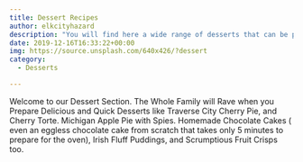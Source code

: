```yaml
---
title: Dessert Recipes
author: elkcityhazard
description: "You will find here a wide range of desserts that can be prepared in a jiffy and yet are very tasty. The recipes are easy to follow and the ingredients are easily available."
date: 2019-12-16T16:33:22+00:00
img: https://source.unsplash.com/640x426/?dessert
category:
  - Desserts

---
```

Welcome to our Dessert Section. The Whole Family will Rave when you Prepare Delicious and Quick Desserts like Traverse City Cherry Pie, and Cherry Torte. Michigan Apple Pie with Spies. Homemade Chocolate Cakes ( even an eggless chocolate cake from scratch that takes only 5 minutes to prepare for the oven), Irish Fluff Puddings, and Scrumptious Fruit Crisps too.

<!-- ## Pudding Desserts

  * [Banana Kuhl fry][1]
  * [Fruit Fluff][2]
  * [Irish Fluff][3]

## Cakes & Frostings

  * [Aunt Lucy&#8217;s Cherry Torte][4]
  * [Homemade Carrot Cake, Simple and Delicious][5]
  * [Cinnamon Caramel Sauce][6]
  * [Cinnamon Rolls][7]
  * [Mom&#8217;s Frosting][8]
  * [Quick Easy Chocolate Cake][9]
  * [Chocolate Frosting][10]
  * [Quick No Egg Chocolate Cake][11]
  * [Quick-e-Brownies][12]
  * [Vanilla Frosting with Cinnamon][13]

## Pies

  * [Apple Crisp][14]
  * [Apple Pie][15]
  * [Apple Dumplings][16]
  * [Cherry Pie][17]
  * [Peach Pie][18]
  * [Blueberry Pie][19]

## Cookies

  * [Chocolate Chip Cookies][20]
  * [Real Chocolate Chip Cookies for 200 People][21]
  * [Gingerbread Cookies][22]
  * [Jubilee Cookies][23]
  * [Peanut Butter Cookies][24]
  * [Peanut Butter Yummies, Quick and Easy][25]
  * [Monster Cookies, Quick and Easy Recipe][26]
  * [Oatmeal Cookies][27]
  * [Peanut Butter Oatmeal Cookies, Quick and Easy][28]
  * [Sandy&#8217;s Allsweet Nut Cookies][29]
  * [Sugar Cookies][30]

 [1]: /wordpress/index.php/dessert-recipes/banana-kuhl-fry-recipe/
 [2]: /wordpress/index.php/dessert-recipes/fruit-fluff-recipe/
 [3]: /wordpress/index.php/dessert-recipes/irish-fluff/
 [4]: /wordpress/index.php/dessert-recipes/cherry-torte-recipe/
 [5]: /wordpress/index.php/dessert-recipes/homemade-carrot-cake-recipe/
 [6]: /wordpress/index.php/dessert-recipes/homemade-cinnamon-caramel-sauce/
 [7]: /wordpress/index.php/dessert-recipes/cinnamon-rolls-from-scratch/
 [8]: /wordpress/index.php/dessert-recipes/easy-frosting-recipe/
 [9]: /wordpress/index.php/dessert-recipes/easy-chocolate-cake-recipe/
 [10]: /wordpress/index.php/dessert-recipes/chocolate-frosting-recipe/
 [11]: /wordpress/index.php/dessert-recipes/no-egg-chocolate-cake/
 [12]: /wordpress/index.php/dessert-recipes/easy-brownie-recipe/
 [13]: /wordpress/index.php/dessert-recipes/vanilla-frosting-recipe-with-cinnamon/
 [14]: /wordpress/index.php/dessert-recipes/apple-crisp-pie-recipe/
 [15]: /wordpress/index.php/dessert-recipes/apple-pie-recipe/
 [16]: /wordpress/index.php/easy-vegetarian-dinner-recipes/easy-apple-dumplings/
 [17]: /wordpress/index.php/dessert-recipes/traverse-city-cherry-pie/
 [18]: /wordpress/index.php/dessert-recipes/peach-pie-with-fresh-peaches/
 [19]: /wordpress/index.php/dessert-recipes/blueberry-pie-recipe/
 [20]: /wordpress/index.php/dessert-recipes/easy-chocolate-chip-cookies/
 [21]: /wordpress/index.php/institutional-recipes-for-200/chocolate-chip-cookies-recipe-for-200-people/
 [22]: /wordpress/index.php/dessert-recipes/gingerbread-cookies/
 [23]: /wordpress/index.php/dessert-recipes/jubilee-cookie-recipe/
 [24]: /wordpress/index.php/dessert-recipes/easy-peanut-butter-cookies-recipe/
 [25]: /wordpress/index.php/dessert-recipes/peanut-butter-yummies/
 [26]: /wordpress/index.php/dessert-recipes/monster-cookies-recipe/
 [27]: /wordpress/index.php/dessert-recipes/homemade-oatmeal-cookies/
 [28]: /wordpress/index.php/dessert-recipes/peanut-butter-oatmeal-cookies/
 [29]: /wordpress/index.php/dessert-recipes/all-sweet-nut-cookies/
 [30]: /wordpress/index.php/dessert-recipes/sugar-cookies-recipe/ -->